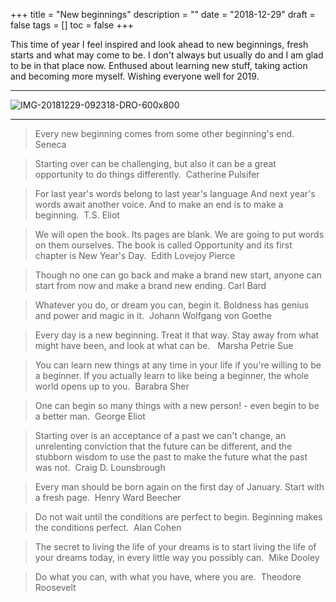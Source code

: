 +++
title = "New beginnings"
description = ""
date = "2018-12-29"
draft = false
tags = []
toc = false
+++

This time of year I feel inspired and look ahead to new beginnings, fresh starts and what may come to be. I don't always but usually do and I am glad to be in that place now. Enthused about learning new stuff, taking action and becoming more myself. Wishing everyone well for 2019.       
***

<img style="display:block;margin:auto" src="https://i.ibb.co/KjB1CMM6/IMG-20181229-092318-DRO-600x800.jpg" alt="IMG-20181229-092318-DRO-600x800">

***

> Every new beginning comes from some other beginning's end.   Seneca 
> 

> Starting over can be challenging, but also it can be a great opportunity to do things differently.   Catherine Pulsifer 
> 

> For last year's words belong to last year's language And next year's words await another voice. And to make an end is to make a beginning.  T.S. Eliot 
> 

> We will open the book. Its pages are blank. We are going to put words on them ourselves. The book is called Opportunity and its first chapter is New Year's Day.  Edith Lovejoy Pierce 
> 

> Though no one can go back and make a brand new start, anyone can start from now and make a brand new ending.  Carl Bard 
> 

> Whatever you do, or dream you can, begin it. Boldness has genius and power and magic in it.   Johann Wolfgang von Goethe 
> 

> Every day is a new beginning. Treat it that way. Stay away from what might have been, and look at what can be.   Marsha Petrie Sue 
> 

> You can learn new things at any time in your life if you're willing to be a beginner. If you actually learn to like being a beginner, the whole world opens up to you.  Barabra Sher 
> 

> One can begin so many things with a new person! - even begin to be a better man.  George Eliot 
> 

> Starting over is an acceptance of a past we can't change, an unrelenting conviction that the future can be different, and the stubborn wisdom to use the past to make the future what the past was not.  Craig D. Lounsbrough 

> Every man should be born again on the first day of January. Start with a fresh page.  Henry Ward Beecher 
> 

> Do not wait until the conditions are perfect to begin. Beginning makes the conditions perfect.  Alan Cohen 
> 

> The secret to living the life of your dreams is to start living the life of your dreams today, in every little way you possibly can.  Mike Dooley 
> 

> Do what you can, with what you have, where you are.  Theodore Roosevelt 
>